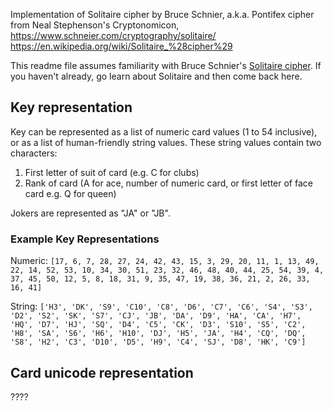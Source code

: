 Implementation of Solitaire cipher by Bruce Schnier, a.k.a. Pontifex cipher from Neal Stephenson's Cryptonomicon,
https://www.schneier.com/cryptography/solitaire/
https://en.wikipedia.org/wiki/Solitaire_%28cipher%29

This readme file assumes familiarity with Bruce Schnier's [Solitaire cipher](https://www.schneier.com/cryptography/solitaire/). If you haven't already, go learn about Solitaire and then come back here.

## Key representation
Key can be represented as a list of numeric card values (1 to 54 inclusive), or as a list of human-friendly string values. These string values contain two characters:
1. First letter of suit of card (e.g. C for clubs)
2. Rank of card (A for ace, number of numeric card, or first letter of face card e.g. Q for queen)

Jokers are represented as "JA" or "JB".

### Example Key Representations
Numeric:
`[17, 6, 7, 28, 27, 24, 42, 43, 15, 3, 29, 20, 11, 1, 13, 49, 22, 14, 52, 53, 10, 34, 30, 51, 23, 32, 46, 48, 40, 44, 25, 54, 39, 4, 37, 45, 50, 12, 5, 8, 18, 31, 9, 35, 47, 19, 38, 36, 21, 2, 26, 33, 16, 41]`

String:
`['H3', 'DK', 'S9', 'C10', 'C8', 'D6', 'C7', 'C6', 'S4', 'S3', 'D2', 'S2', 'SK', 'S7', 'CJ', 'JB', 'DA', 'D9', 'HA', 'CA', 'H7', 'HQ', 'D7', 'HJ', 'SQ', 'D4', 'C5', 'CK', 'D3', 'S10', 'S5', 'C2', 'H8', 'SA', 'S6', 'H6', 'H10', 'DJ', 'H5', 'JA', 'H4', 'CQ', 'DQ', 'S8', 'H2', 'C3', 'D10', 'D5', 'H9', 'C4', 'SJ', 'D8', 'HK', 'C9']`

## Card unicode representation
????